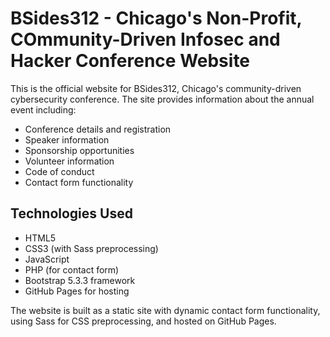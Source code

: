 # BSides312 - Chicago's Non-Profit, COmmunity-Driven Infosec and Hacker Conference Website

This is the official website for BSides312, Chicago's community-driven cybersecurity conference. The site provides information about the annual event including:

- Conference details and registration
- Speaker information
- Sponsorship opportunities
- Volunteer information
- Code of conduct
- Contact form functionality

## Technologies Used

- HTML5
- CSS3 (with Sass preprocessing)
- JavaScript
- PHP (for contact form)
- Bootstrap 5.3.3 framework
- GitHub Pages for hosting

The website is built as a static site with dynamic contact form functionality, using Sass for CSS preprocessing, and hosted on GitHub Pages.